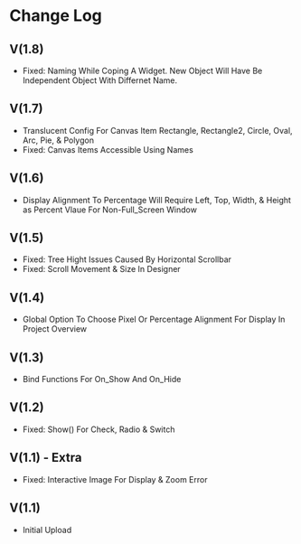 # Change Log

## V(1.8)
- Fixed: Naming While Coping A Widget. New Object Will Have Be Independent Object With Differnet Name.

## V(1.7)
- Translucent Config For Canvas Item Rectangle, Rectangle2, Circle, Oval, Arc, Pie, & Polygon
- Fixed: Canvas Items Accessible Using Names

## V(1.6)
- Display Alignment To Percentage Will Require Left, Top, Width, & Height as Percent Vlaue For Non-Full_Screen Window

## V(1.5)
- Fixed: Tree Hight Issues Caused By Horizontal Scrollbar
- Fixed: Scroll Movement & Size In Designer

## V(1.4)
- Global Option To Choose Pixel Or Percentage Alignment For Display In Project Overview

## V(1.3)
- Bind Functions For On_Show And On_Hide

## V(1.2)
- Fixed: Show() For Check, Radio & Switch

## V(1.1) - Extra
- Fixed: Interactive Image For Display & Zoom Error

## V(1.1)
- Initial Upload
